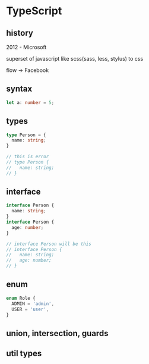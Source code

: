 # TypeScript

## history

2012 - Microsoft

superset of javascript
like scss(sass, less, stylus) to css

flow -> Facebook

## syntax

```typescript
let a: number = 5;
```

## types

```typescript
type Person = {
  name: string;
}

// this is error
// type Person {
//   name: string;
// }
```

## interface

```typescript
interface Person {
  name: string;
}
interface Person {
  age: number;
}

// interface Person will be this
// interface Person {
//   name: string;
//   age: number;
// }
```

## enum

```typescript
enum Role {
  ADMIN = 'admin',
  USER = 'user',
}
```

## union, intersection, guards

## util types
